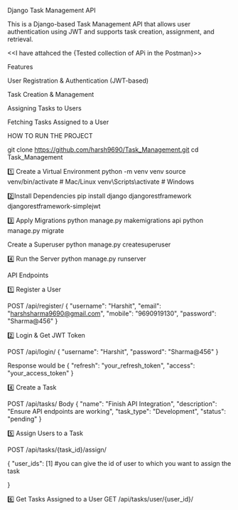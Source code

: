 Django Task Management API

This is a Django-based Task Management API that allows user authentication using JWT and supports task creation, assignment, and retrieval.

<<I have attahced the {Tested collection of APi in the Postman}>>

Features

User Registration & Authentication (JWT-based)

Task Creation & Management

Assigning Tasks to Users

Fetching Tasks Assigned to a User

HOW TO RUN THE PROJECT 

git clone https://github.com/harsh9690/Task_Management.git
cd Task_Management


1️⃣ Create a Virtual Environment
python -m venv venv
source venv/bin/activate  # Mac/Linux
venv\Scripts\activate  # Windows

2️⃣Install Dependencies
pip install django djangorestframework djangorestframework-simplejwt

3️⃣ Apply Migrations
python manage.py makemigrations api
python manage.py migrate

Create a Superuser
python manage.py createsuperuser

4️⃣ Run the Server
python manage.py runserver

API Endpoints

1️⃣ Register a User

POST /api/register/
{
    "username": "Harshit",
    "email": "harshsharma9690@gmail.com",
    "mobile": "9690919130",
    "password": "Sharma@456"
}

2️⃣ Login & Get JWT Token

POST /api/login/
{
    "username": "Harshit",
    "password": "Sharma@456"
}

Response would be 
{
    "refresh": "your_refresh_token",
    "access": "your_access_token"
}

4️⃣ Create a Task

POST /api/tasks/
Body
{
    "name": "Finish API Integration",
    "description": "Ensure API endpoints are working",
    "task_type": "Development",
    "status": "pending"
}

5️⃣ Assign Users to a Task

POST /api/tasks/{task_id}/assign/

{
    "user_ids": [1]  #you can give the id of user to which you want to assign the task 
    
}

6️⃣ Get Tasks Assigned to a User
GET /api/tasks/user/{user_id}/
